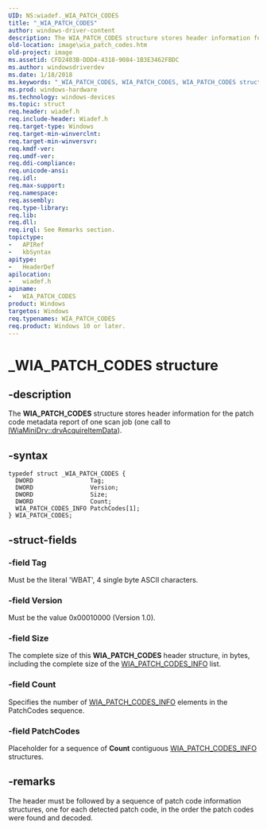 ```yaml
---
UID: NS:wiadef._WIA_PATCH_CODES
title: "_WIA_PATCH_CODES"
author: windows-driver-content
description: The WIA_PATCH_CODES structure stores header information for the patch code metadata report of one scan job (one call to IWiaMiniDrv::drvAcquireItemData).
old-location: image\wia_patch_codes.htm
old-project: image
ms.assetid: CFD2403B-DDD4-4318-9084-1B3E3462FBDC
ms.author: windowsdriverdev
ms.date: 1/18/2018
ms.keywords: "_WIA_PATCH_CODES, WIA_PATCH_CODES, WIA_PATCH_CODES structure [Imaging Devices], image.wia_patch_codes, wiadef/WIA_PATCH_CODES"
ms.prod: windows-hardware
ms.technology: windows-devices
ms.topic: struct
req.header: wiadef.h
req.include-header: Wiadef.h
req.target-type: Windows
req.target-min-winverclnt: 
req.target-min-winversvr: 
req.kmdf-ver: 
req.umdf-ver: 
req.ddi-compliance: 
req.unicode-ansi: 
req.idl: 
req.max-support: 
req.namespace: 
req.assembly: 
req.type-library: 
req.lib: 
req.dll: 
req.irql: See Remarks section.
topictype:
-	APIRef
-	kbSyntax
apitype:
-	HeaderDef
apilocation:
-	wiadef.h
apiname:
-	WIA_PATCH_CODES
product: Windows
targetos: Windows
req.typenames: WIA_PATCH_CODES
req.product: Windows 10 or later.
---
```


# _WIA_PATCH_CODES structure


## -description


The <b>WIA_PATCH_CODES</b> structure stores header information for the patch code metadata report of one scan job (one call to <a href="https://msdn.microsoft.com/library/windows/hardware/ff543956">IWiaMiniDrv::drvAcquireItemData</a>).


## -syntax


````
typedef struct _WIA_PATCH_CODES {
  DWORD                Tag;
  DWORD                Version;
  DWORD                Size;
  DWORD                Count;
  WIA_PATCH_CODES_INFO PatchCodes[1];
} WIA_PATCH_CODES;
````


## -struct-fields




### -field Tag

Must be the literal 'WBAT', 4 single byte ASCII characters. 


### -field Version

Must be the value 0x00010000 (Version 1.0).


### -field Size

The complete size of this <b>WIA_PATCH_CODES</b> header structure, in bytes, including the complete size of the <a href="..\wiadef\ns-wiadef-_wia_patch_code_info.md">WIA_PATCH_CODES_INFO</a> list.


### -field Count

Specifies the number of <a href="..\wiadef\ns-wiadef-_wia_patch_code_info.md">WIA_PATCH_CODES_INFO</a> elements in the PatchCodes sequence.


### -field PatchCodes

Placeholder for a sequence of <b>Count</b> contiguous <a href="..\wiadef\ns-wiadef-_wia_patch_code_info.md">WIA_PATCH_CODES_INFO</a> structures.


## -remarks


The header must be followed by a sequence of patch code information structures, one for each detected patch code, in the order the patch codes were found and decoded.


